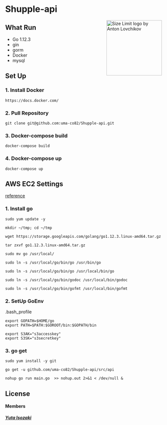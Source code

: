 # Shupple-api

<img src="https://images.unsplash.com/photo-1541278107931-e006523892df?ixlib=rb-1.2.1&ixid=eyJhcHBfaWQiOjEyMDd9&auto=format&fit=crop&w=2851&q=80" align="right"
     title="Size Limit logo by Anton Lovchikov" width="" height="178">


## What Run

* Go 1.12.3
* gin
* gorm
* Docker
* mysql

## Set Up

### 1. Install Docker
`https://docs.docker.com/`

### 2. Pull Repository
`git clone git@github.com:uma-co82/Shupple-api.git`

### 3. Docker-compose build
`docker-compose build`

### 4. Docker-compose up
`docker-compose up`

## AWS EC2 Settings
[reference](http://kitakitabauer.hatenablog.com/entry/2017/10/17/215316)

### 1. Install go

```
sudo yum update -y
```
```
mkdir ~/tmp; cd ~/tmp
```
```
wget https://storage.googleapis.com/golang/go1.12.3.linux-amd64.tar.gz
```
```
tar zxvf go1.12.3.linux-amd64.tar.gz
```
```
sudo mv go /usr/local/
```
```
sudo ln -s /usr/local/go/bin/go /usr/bin/go
```
```
sudo ln -s /usr/local/go/bin/go /usr/local/bin/go
```
```
sudo ln -s /usr/local/go/bin/godoc /usr/local/bin/godoc
```
```
sudo ln -s /usr/local/go/bin/gofmt /usr/local/bin/gofmt
```

### 2. SetUp GoEnv

.bash_profile
```
export GOPATH=$HOME/go
export PATH=$PATH:$GOROOT/bin:$GOPATH/bin
```
```
export S3AK="s3accesskey"
export S3SK="s3secretkey"
```

### 3. go get

```
sudo yum install -y git
```
```
go get -u github.com/uma-co82/Shupple-api/src/api
```
```
nohup go run main.go  >> nohup.out 2>&1 < /dev/null &
```

## License

#### Members

 ##### [Yuta Isozaki](https://github.com/uma-co82)
